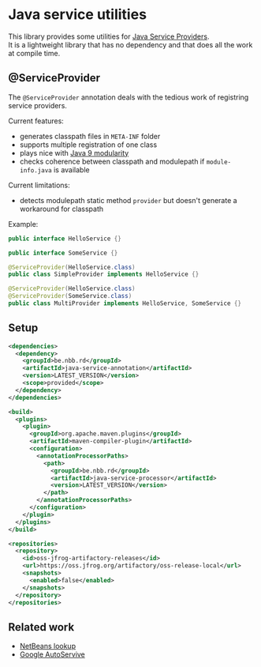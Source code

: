 # Java service utilities
This library provides some utilities for [Java Service Providers](https://www.baeldung.com/java-spi).  
It is a lightweight library that has no dependency and that does all the work at compile time. 

## @ServiceProvider
The `@ServiceProvider` annotation deals with the tedious work of registring service providers.

Current features:
- generates classpath files in `META-INF` folder
- supports multiple registration of one class
- plays nice with [Java 9 modularity](https://www.baeldung.com/java-9-modularity)
- checks coherence between classpath and modulepath if `module-info.java` is available

Current limitations:
- detects modulepath static method `provider` but doesn't generate a workaround for classpath

Example:
```java
public interface HelloService {}

public interface SomeService {}

@ServiceProvider(HelloService.class)
public class SimpleProvider implements HelloService {}

@ServiceProvider(HelloService.class)
@ServiceProvider(SomeService.class)
public class MultiProvider implements HelloService, SomeService {}
```

## Setup

```xml
<dependencies>
  <dependency>
    <groupId>be.nbb.rd</groupId>
    <artifactId>java-service-annotation</artifactId>
    <version>LATEST_VERSION</version>
    <scope>provided</scope>
  </dependency>
</dependencies>

<build>
  <plugins>
    <plugin>
      <groupId>org.apache.maven.plugins</groupId>
      <artifactId>maven-compiler-plugin</artifactId>
      <configuration>
        <annotationProcessorPaths>
          <path>
            <groupId>be.nbb.rd</groupId>
            <artifactId>java-service-processor</artifactId>
            <version>LATEST_VERSION</version>
          </path>
        </annotationProcessorPaths>
      </configuration>
    </plugin>
  </plugins>
</build>

<repositories>
  <repository>
    <id>oss-jfrog-artifactory-releases</id>
    <url>https://oss.jfrog.org/artifactory/oss-release-local</url>
    <snapshots>
      <enabled>false</enabled>
    </snapshots>
  </repository>
</repositories>
```

## Related work

- [NetBeans lookup](https://search.maven.org/search?q=g:org.netbeans.api%20AND%20a:org-openide-util-lookup&core=gav)
- [Google AutoServive](https://www.baeldung.com/google-autoservice)
